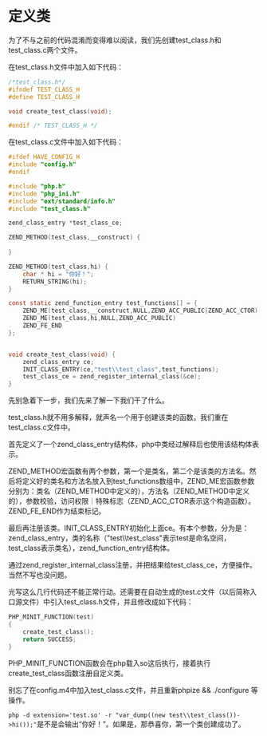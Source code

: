 # 定义类

为了不与之前的代码混淆而变得难以阅读，我们先创建test_class.h和test_class.c两个文件。

在test_class.h文件中加入如下代码：

```c
/*test_class.h*/
#ifndef TEST_CLASS_H
#define TEST_CLASS_H

void create_test_class(void);

#endif /* TEST_CLASS_H */
```

在test_class.c文件中加入如下代码：

```c
#ifdef HAVE_CONFIG_H
#include "config.h"
#endif

#include "php.h"
#include "php_ini.h"
#include "ext/standard/info.h"
#include "test_class.h"

zend_class_entry *test_class_ce;

ZEND_METHOD(test_class,__construct) {
    
}

ZEND_METHOD(test_class,hi) {
    char * hi = "你好！";
    RETURN_STRING(hi);
}

const static zend_function_entry test_functions[] = {
    ZEND_ME(test_class,__construct,NULL,ZEND_ACC_PUBLIC|ZEND_ACC_CTOR)
    ZEND_ME(test_class,hi,NULL,ZEND_ACC_PUBLIC)
    ZEND_FE_END
};


void create_test_class(void) {
    zend_class_entry ce;
    INIT_CLASS_ENTRY(ce,"test\\test_class",test_functions);
    test_class_ce = zend_register_internal_class(&ce);
}
```

先别急着下一步，我们先来了解一下我们干了什么。

test_class.h就不用多解释，就声名一个用于创建该类的函数。我们重在test_class.c文件中。

首先定义了一个zend_class_entry结构体，php中类经过解释后也使用该结构体表示。

ZEND_METHOD宏函数有两个参数，第一个是类名，第二个是该类的方法名。然后将定义好的类名和方法名放入到test_functions数组中，ZEND_ME宏函数参数分别为：类名（ZEND_METHOD中定义的），方法名（ZEND_METHOD中定义的），参数校验，访问权限｜特殊标志（ZEND_ACC_CTOR表示这个构造函数）。ZEND_FE_END作为结束标记。

最后再注册该类。INIT_CLASS_ENTRY初始化上面ce。有本个参数，分为是：zend_class_entry，类的名称（"test\\\test_class"表示test是命名空间，test_class表示类名），zend_function_entry结构体。

通过zend_register_internal_class注册，并把结果给test_class_ce，方便操作。当然不写也没问题。



光写这么几行代码还不能正常行动。还需要在自动生成的test.c文件（以后简称入口源文件）中引入test_class.h文件，并且修改成如下代码：

```c
PHP_MINIT_FUNCTION(test)
{
    create_test_class();
	return SUCCESS;
}
```

PHP_MINIT_FUNCTION函数会在php载入so这后执行，接着执行create_test_class函数注册自定义类。

别忘了在config.m4中加入test_class.c文件，并且重新phpize && ./configure 等操作。

`php -d extension='test.so' -r "var_dump((new test\\test_class())->hi());"`是不是会输出“你好！”。如果是，那恭喜你，第一个类创建成功了。